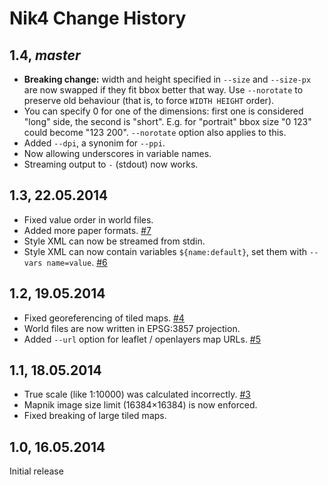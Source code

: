 # Nik4 Change History

## 1.4, *master*

* **Breaking change:** width and height specified in `--size` and `--size-px` are now swapped if they fit bbox better that way. Use `--norotate` to preserve old behaviour (that is, to force `WIDTH HEIGHT` order).
* You can specify 0 for one of the dimensions: first one is considered "long" side, the second is "short". E.g. for "portrait" bbox size "0 123" could become "123 200". `--norotate` option also applies to this.
* Added `--dpi`, a synonim for `--ppi`.
* Now allowing underscores in variable names.
* Streaming output to `-` (stdout) now works.

## 1.3, 22.05.2014

* Fixed value order in world files.
* Added more paper formats. [#7](https://github.com/Zverik/Nik4/issues/7)
* Style XML can now be streamed from stdin.
* Style XML can now contain variables `${name:default}`, set them with `--vars name=value`. [#6](https://github.com/Zverik/Nik4/issues/6)

## 1.2, 19.05.2014

* Fixed georeferencing of tiled maps. [#4](https://github.com/Zverik/Nik4/issues/4)
* World files are now written in EPSG:3857 projection.
* Added `--url` option for leaflet / openlayers map URLs. [#5](https://github.com/Zverik/Nik4/issues/5)

## 1.1, 18.05.2014

* True scale (like 1:10000) was calculated incorrectly. [#3](https://github.com/Zverik/Nik4/issues/3)
* Mapnik image size limit (16384×16384) is now enforced.
* Fixed breaking of large tiled maps.

## 1.0, 16.05.2014

Initial release
